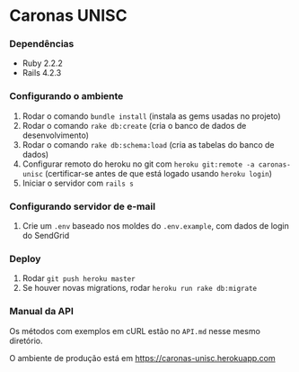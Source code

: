 # Caronas UNISC

### Dependências
- Ruby 2.2.2
- Rails 4.2.3

### Configurando o ambiente
1. Rodar o comando `bundle install` (instala as gems usadas no projeto)
2. Rodar o comando `rake db:create` (cria o banco de dados de desenvolvimento)
3. Rodar o comando `rake db:schema:load` (cria as tabelas do banco de dados)
4. Configurar remoto do heroku no git com `heroku git:remote -a caronas-unisc` (certificar-se antes de que está logado usando `heroku login`)
5. Iniciar o servidor com `rails s`

### Configurando servidor de e-mail
1. Crie um `.env` baseado nos moldes do `.env.example`, com dados de login do SendGrid

### Deploy
1. Rodar `git push heroku master`
2. Se houver novas migrations, rodar `heroku run rake db:migrate`

### Manual da API
Os métodos com exemplos em cURL estão no `API.md` nesse mesmo diretório.

O ambiente de produção está em https://caronas-unisc.herokuapp.com
